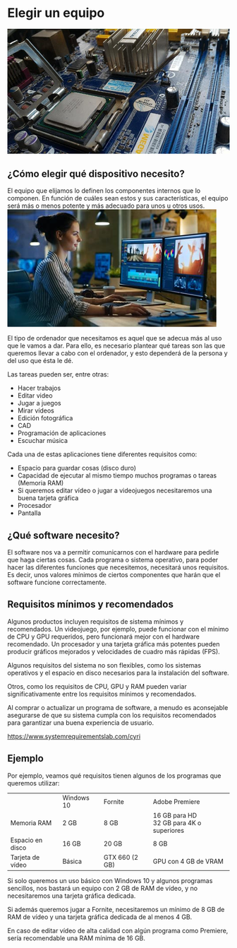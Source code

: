 # Elegir un equipo

<img src="media/image1.jpg" id="image1">

## ¿Cómo elegir qué dispositivo necesito?

El equipo que elijamos lo definen los componentes internos que lo componen. En función de cuáles sean estos y sus características, el equipo será más o menos potente y más adecuado para unos u otros usos.<img src="media/image2.png" id="image2">

El tipo de ordenador que necesitamos es aquel que se adecua más al uso que le vamos a dar. Para ello, es necesario plantear qué tareas son las que queremos llevar a cabo con el ordenador, y esto dependerá de la persona y del uso que ésta le dé. 

Las tareas pueden ser, entre otras:

- Hacer trabajos
- Editar video
- Jugar a juegos
- Mirar vídeos
- Edición fotográfica
- CAD
- Programación de aplicaciones
- Escuchar música

Cada una de estas aplicaciones tiene diferentes requisitos como:

- Espacio para guardar cosas (disco duro)
- Capacidad de ejecutar al mismo tiempo muchos programas o tareas (Memoria RAM)
- Si queremos editar vídeo o jugar a videojuegos necesitaremos una buena tarjeta gráfica
- Procesador
- Pantalla

## ¿Qué software necesito?

El software nos va a permitir comunicarnos con el hardware para pedirle que haga ciertas cosas. Cada programa o sistema operativo, para poder hacer las diferentes funciones que necesitemos, necesitará unos requisitos. Es decir, unos valores mínimos de ciertos componentes que harán que el software funcione correctamente. 

## Requisitos mínimos y recomendados

Algunos productos incluyen requisitos de sistema mínimos y recomendados. Un videojuego, por ejemplo, puede funcionar con el mínimo de CPU y GPU requeridos, pero funcionará mejor con el hardware recomendado. Un procesador y una tarjeta gráfica más potentes pueden producir gráficos mejorados y velocidades de cuadro más rápidas (FPS).

Algunos requisitos del sistema no son flexibles, como los sistemas operativos y el espacio en disco necesarios para la instalación del software. 

Otros, como los requisitos de CPU, GPU y RAM pueden variar significativamente entre los requisitos mínimos y recomendados. 

Al comprar o actualizar un programa de software, a menudo es aconsejable asegurarse de que su sistema cumpla con los requisitos recomendados para garantizar una buena experiencia de usuario.

https://www.systemrequirementslab.com/cyri

## Ejemplo

Por ejemplo, veamos qué requisitos tienen algunos de los programas que queremos utilizar:

<table id="table1">
<tr>
<td></td>
<td>Windows 10</td>
<td>Fornite</td>
<td>Adobe Premiere</td>
</tr>
<tr>
<td>Memoria RAM</td>
<td>2 GB</td>
<td>8 GB</td>
<td>16 GB para HD<br>32 GB para 4K o superiores</td>
</tr>
<tr>
<td>Espacio en disco</td>
<td>16 GB</td>
<td>20 GB</td>
<td>8 GB</td>
</tr>
<tr>
<td>Tarjeta de vídeo</td>
<td>Básica</td>
<td>GTX 660 (2 GB)</td>
<td>GPU con 4 GB de VRAM</td>
</tr>
</table>

Si solo queremos un uso básico con Windows 10 y algunos programas sencillos, nos bastará un equipo con 2 GB de RAM de vídeo, y no necesitaremos una tarjeta gráfica dedicada.

Si además queremos jugar a Fornite, necesitaremos un mínimo de 8 GB de RAM de vídeo y una tarjeta gráfica dedicada de al menos 4 GB.

En caso de editar vídeo de alta calidad con algún programa como Premiere, sería recomendable una RAM mínima de 16 GB.
